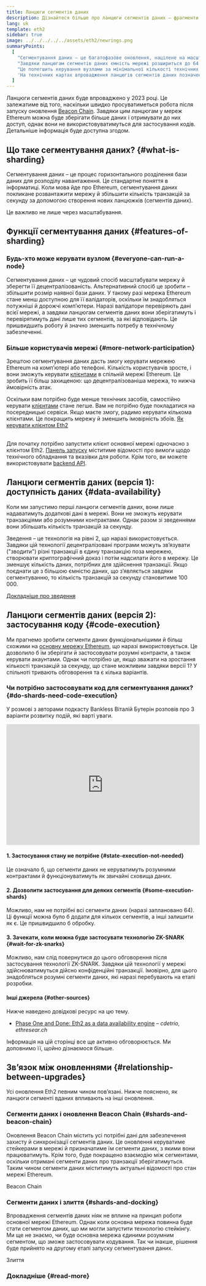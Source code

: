 ```yaml
---
title: Ланцюги сегментів даних
description: Дізнайтеся більше про ланцюги сегментів даних – фрагменти мережі Ethereum, що дають змогу здійснювати більше транзакцій і полегшують роботу.
lang: uk
template: eth2
sidebar: true
image: ../../../../../assets/eth2/newrings.png
summaryPoints:
  [
    "Сегментування даних – це багатофазове оновлення, націлене на масштабування Ethereum.",
    "Завдяки ланцюгам сегментів даних ємність мережі розшириться до 64 нових блокчейнів.",
    "Це полегшить керування вузлами за мінімальної кількості технічних засобів.",
    'На технічних картах впровадження ланцюгів сегментів даних позначено як "Фаза 1" і (згодом) "Фаза 2".',
  ]
---
```


<UpgradeStatus date="~2023">
    Ланцюги сегментів даних буде впроваджено у 2023 році. Це залежатиме від того, наскільки швидко просуватиметься робота після запуску оновлення <a href="/eth2/beacon-chain/">Beacon Chain</a>. Завдяки цим ланцюгам у мереж Ethereum можна буде зберігати більше даних і отримувати до них доступ, однак вони не використовуватимуться для застосування кодів. Детальніше інформація буде доступна згодом.
</UpgradeStatus>

## Що таке сегментування даних? {#what-is-sharding}

Сегментування даних – це процес горизонтального розділення бази даних для розподілу навантаження. Це стандартне поняття в інформатиці. Коли мова йде про Ethereum, сегментування даних покликане розвантажити мережу й збільшити кількість транзакцій за секунду за допомогою створення нових ланцюжків (сегментів даних).

Це важливо не лише через масштабування.

## Функції сегментування даних {#features-of-sharding}

### Будь-хто може керувати вузлом {#everyone-can-run-a-node}

Сегментування даних – це чудовий спосіб масштабувати мережу й зберегти її децентралізованість. Альтернативний спосіб це зробити – збільшити розмір наявної бази даних. У такому разі мережа Ethereum стане менш доступною для її валідаторів, оскільки їм знадобляться потужніші й дорожчі комп’ютери. Наразі валідатори перевіряють дані всієї мережі, а завдяки ланцюгам сегментів даних вони зберігатимуть і перевірятимуть дані лише тих сегментів, за які відповідають. Це пришвидшить роботу й значно зменшить потребу в технічному забезпеченні.

### Більше користувачів мережі {#more-network-participation}

Зрештою сегментування даних дасть змогу керувати мережею Ethereum на комп’ютері або телефоні. Кількість користувачів зросте, і вони зможуть керувати [клієнтами](/developers/docs/nodes-and-clients/) в спільній мережі Ethereum. Це зробить її більш захищеною: що децентралізованіша мережа, то нижча ймовірність атак.

Оскільки вам потрібно буде менше технічних засобів, самостійно керувати [клієнтами](/developers/docs/nodes-and-clients/) стане легше. Вам не потрібно буде покладатися на посередницькі сервіси. Якщо маєте змогу, радимо керувати кількома клієнтами. Це покращить мережу й зменшить імовірність збоїв. [Як керувати клієнтом Eth2](/eth2/get-involved/)

<br />

<InfoBanner isWarning={true}>
  Для початку потрібно запустити клієнт основної мережі одночасно з клієнтом Eth2. <a href="https://launchpad.ethereum.org" target="_blank">Панель запуску</a> міститиме відомості про вимоги щодо технічного обладнання та вказівки для роботи. Крім того, ви можете використовувати <a href="/en/developers/docs/apis/backend/#available-libraries">backend API</a>.
</InfoBanner>

## Ланцюги сегментів даних (версія 1): доступність даних {#data-availability}

Коли ми запустимо перші ланцюги сегментів даних, вони лише надаватимуть додаткові дані в мережі. Вони не зможуть керувати транзакціями або розумними контрактами. Однак разом зі зведеннями вони збільшать кількість транзакцій за секунду.

Зведення – це технологія на рівні 2, що наразі використовується. Завдяки цій технології децентралізовані програми можуть зв’язувати ("зводити") різні транзакції в єдину транзакцію поза мережею, створювати криптографічний доказ і потім надсилати його в мережу. Це зменшує кількість даних, потрібних для здійснення транзакції. Якщо поєднати це з більшою ємністю даних, що з’являється завдяки сегментуванню, то кількість транзакцій за секунду становитиме 100 000.

[Докладніше про зведення](/developers/docs/layer-2-scaling/)

## Ланцюги сегментів даних (версія 2): застосування коду {#code-execution}

Ми прагнемо зробити сегменти даних функціональнішими й більш схожими на [основну мережу Ethereum](/glossary/#mainnet), що наразі використовується. Це дозволило б їм зберігати й застосовувати розумні контракти, а також керувати акаунтами. Однак чи потрібно це, якщо зважати на зростання кількості транзакцій за секунду, що стане можливим завдяки версії 1? У спільноті тривають обговорення та є кілька варіантів.

### Чи потрібно застосовувати код для сегментування даних? {#do-shards-need-code-execution}

У розмові з авторами подкасту Bankless Віталій Бутерін розповів про 3 варіанти розвитку подій, які варті уваги.

<iframe width="100%" height="315" src="https://www.youtube.com/embed/-R0j5AMUSzA?start=5841" frameborder="0" allow="accelerometer; autoplay; clipboard-write; encrypted-media; gyroscope; picture-in-picture" allowfullscreen mark="crwd-mark"></iframe>

#### 1. Застосування стану не потрібне {#state-execution-not-needed}

Це означало б, що сегменти даних не керуватимуть розумними контрактами й функціонуватимуть як звичайні сховища даних.

#### 2. Дозволити застосування для деяких сегментів {#some-execution-shards}

Можливо, нам не потрібні всі сегменти даних (наразі заплановано 64). Ці функції можна було б додати для кількох сегментів, а інші залишити як є. Це пришвидшило б обробку.

#### 3. Зачекати, коли можна буде застосувати технологію ZK-SNARK {#wait-for-zk-snarks}

Можливо, нам слід повернутися до цього обговорення після застосування технології ZK-SNARK. Завдяки цій технології у мережі здійснюватимуться дійсно конфіденційні транзакції. Імовірно, для цього знадобляться розумні сегменти даних, які наразі перебувають на етапі розробки.

#### Інші джерела {#other-sources}

Нижче наведено довідкові ресурс на цю тему.

- [Phase One and Done: Eth2 as a data availability engine](https://ethresear.ch/t/phase-one-and-done-eth2-as-a-data-availability-engine/5269/8) – _cdetrio, ethresear.ch_

Інформація на цій сторінці все ще активно обговорюється. Ми доповнимо її, щойно дізнаємося більше.

## Зв’язок між оновленнями {#relationship-between-upgrades}

Усі оновлення Eth2 певним чином пов’язані. Нижче пояснено, як ланцюги сегменті вданих впливають на інші оновлення.

### Сегменти даних і оновлення Beacon Chain {#shards-and-beacon-chain}

Оновлення Beacon Chain містить усі потрібні дані для забезпечення захисту й синхронізації сегментів даних. Це оновлення керуватиме стейкерами в мережі й призначатиме їм сегменти даних, з якими вони працюватимуть. Крім того, буде покращено взаємодію між сегментами, оскільки отримані сегменти даних про транзакції зберігатимуться. Таким чином сегменти даних міститимуть актуальні відомості про стан мережі Ethereum.

<ButtonLink to="/eth2/beacon-chain/">Beacon Chain</ButtonLink>

### Сегменти даних і злиття {#shards-and-docking}

Впровадження сегментів даних ніяк не вплине на принцип роботи основної мережі Ethereum. Однак коли основна мережа повинна буде стати сегментом даних, що ми могли запустити технологію стейкінгу. Ми ще не знаємо, чи буде основна мережа єдиними розумним сегментом, що зможе застосовувати кодування. Так чи інакше, рішення буде прийнято на другому етапі запуску сегментування даних.

<ButtonLink to="/eth2/docking/">Злиття</ButtonLink>

<Divider />

### Докладніше {#read-more}

<Eth2ShardChainsList />
